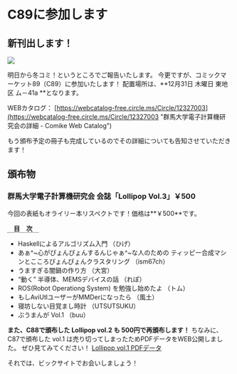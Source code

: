 # C89に参加します

## 新刊出します！

[![](//www.iggg.org/wp-content/uploads/2015/12/IMG_20151228_192342-169x300.jpg)](//www.iggg.org/wp-content/uploads/2015/12/IMG_20151228_192342.jpg)

明日から冬コミ！というところでご報告いたします。
今更ですが、コミックマーケット89（C89）に参加いたします！
配置場所は、**12月31日 木曜日 東地区 ム－41a **となります。

WEBカタログ：
[https://webcatalog-free.circle.ms/Circle/12327003](https://webcatalog-free.circle.ms/Circle/12327003 "群馬大学電子計算機研究会の詳細 - Comike Web Catalog")

もう頒布予定の冊子も完成しているのでその詳細についても告知させていただきます！

## 頒布物

### 群馬大学電子計算機研究会 会誌「Lollipop Vol.3」￥500

今回の表紙もオライリー本リスペクトです！価格は**￥500**です。

<span style="border-bottom: dotted 1px; font-weight: bold; margin: 0px 0px 5px 0px;">　目　次　</span>

* Haskellによるアルゴリズム入門 （ひげ）
* あぁ^~心がぴょんぴょんするんじゃぁ^~な人のための ティッピー合成マシンとこころぴょんぴょんクラスタリング （ism67ch）
* うますぎる闇鍋の作り方 （大宮）
* “動く” 半導体、MEMSデバイスの話 （れぽ）
* ROS(Robot Operationg System) を勉強し始めたよ （トム）
* もしAviUtlユーザーがMMDerになったら （風土）
* 寝坊しない目覚まし時計 （UTSUTSUKU）
* ぶうまんが Vol.1 （buu）

**また、C88で頒布した Lollipop vol.2 も 500円で再頒布します！**
ちなみに、C87で頒布した vol.1 は売り切ってしまったためPDFデータをWEB公開しました。
ぜひ見てみてください！
[Lollipop vol.1 PDFデータ](http://ftp.iggg.org/public/comiket/lollipop_vol1.pdf)

それでは、ビックサイトでお会いしましょう！